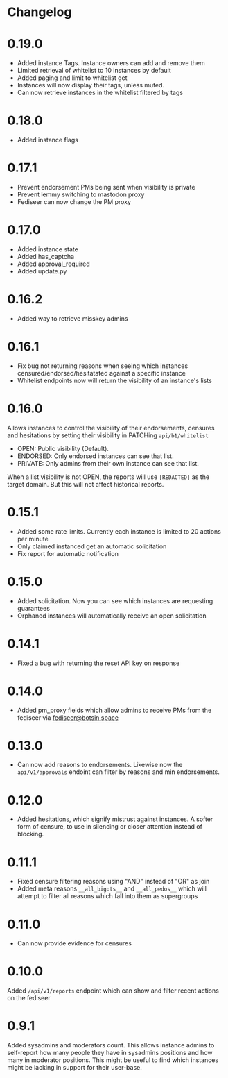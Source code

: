 # Changelog

# 0.19.0

* Added instance Tags. Instance owners can add and remove them
* Limited retrieval of whitelist to 10 instances by default
* Added paging and limit to whitelist get
* Instances will now display their tags, unless muted.
* Can now retrieve instances in the whitelist filtered by tags

# 0.18.0

* Added instance flags

# 0.17.1

* Prevent endorsement PMs being sent when visibility is private
* Prevent lemmy switching to mastodon proxy
* Fediseer can now change the PM proxy

# 0.17.0

* Added instance state
* Added has_captcha
* Added approval_required
* Added update.py

# 0.16.2

* Added way to retrieve misskey admins

# 0.16.1

* Fix bug not returning reasons when seeing which instances censured/endorsed/hesitatated against a specific instance
* Whitelist endpoints now will return the visibility of an instance's lists

# 0.16.0

Allows instances to control the visibility of their endorsements, censures and hesitations by setting their visibility in PATCHing `api/b1/whitelist`
   * OPEN: Public visibility (Default).
   * ENDORSED: Only endorsed instances can see that list.
   * PRIVATE: Only admins from their own instance can see that list.

When a list visibility is not OPEN, the reports will use `[REDACTED]` as the target domain. But this will not affect historical reports.

# 0.15.1

* Added some rate limits. Currently each instance is limited to 20 actions per minute
* Only claimed instanced get an automatic solicitation
* Fix report for automatic notification

# 0.15.0

* Added solicitation. Now you can see which instances are requesting guarantees
* Orphaned instances will automatically receive an open solicitation

# 0.14.1

* Fixed a bug with returning the reset API key on response

# 0.14.0

* Added pm_proxy fields which allow admins to receive PMs from the fediseer via fediseer@botsin.space

# 0.13.0

* Can now add reasons to endorsements. Likewise now the `api/v1/approvals` endoint can filter by reasons and min endorsements.

# 0.12.0

* Added hesitations, which signify mistrust against instances. A softer form of censure, to use in silencing or closer attention instead of blocking.
# 0.11.1

* Fixed censure filtering reasons using "AND" instead of "OR" as join
* Added meta reasons `__all_bigots__` and `__all_pedos__` which will attempt to filter all reasons which fall into them as supergroups

# 0.11.0

* Can now provide evidence for censures

# 0.10.0

Added `/api/v1/reports` endpoint which can show and filter recent actions on the fediseer

# 0.9.1

Added sysadmins and moderators count. This allows instance admins to self-report how many people they have in sysadmins positions and how many in moderator positions. This might be useful to find which instances might be lacking in support for their user-base.
